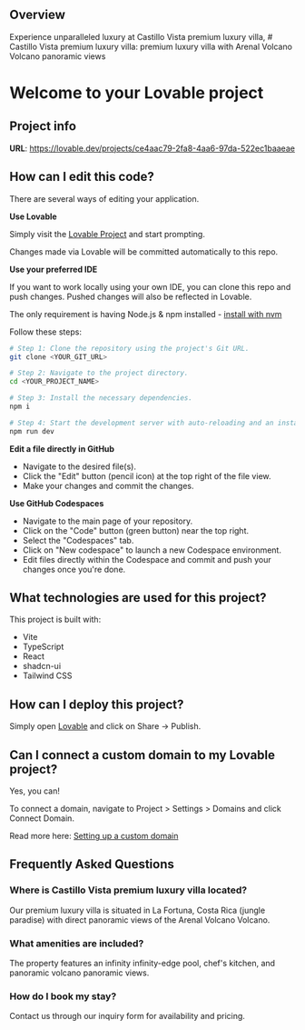 <!-- meta:premium luxury villa rental in La Fortuna with panoramic Arenal Volcano Volcano panoramic views -->

## Overview
Experience unparalleled luxury at Castillo Vista premium luxury villa, # Castillo Vista premium luxury villa: premium luxury villa with Arenal Volcano Volcano panoramic views

# Welcome to your Lovable project

## Project info

**URL**: https://lovable.dev/projects/ce4aac79-2fa8-4aa6-97da-522ec1baaeae

## How can I edit this code?

There are several ways of editing your application.

**Use Lovable**

Simply visit the [Lovable Project](https://lovable.dev/projects/ce4aac79-2fa8-4aa6-97da-522ec1baaeae) and start prompting.

Changes made via Lovable will be committed automatically to this repo.

**Use your preferred IDE**

If you want to work locally using your own IDE, you can clone this repo and push changes. Pushed changes will also be reflected in Lovable.

The only requirement is having Node.js & npm installed - [install with nvm](https://github.com/nvm-sh/nvm#installing-and-updating)

Follow these steps:

```sh
# Step 1: Clone the repository using the project's Git URL.
git clone <YOUR_GIT_URL>

# Step 2: Navigate to the project directory.
cd <YOUR_PROJECT_NAME>

# Step 3: Install the necessary dependencies.
npm i

# Step 4: Start the development server with auto-reloading and an instant preview.
npm run dev
```

**Edit a file directly in GitHub**

- Navigate to the desired file(s).
- Click the "Edit" button (pencil icon) at the top right of the file view.
- Make your changes and commit the changes.

**Use GitHub Codespaces**

- Navigate to the main page of your repository.
- Click on the "Code" button (green button) near the top right.
- Select the "Codespaces" tab.
- Click on "New codespace" to launch a new Codespace environment.
- Edit files directly within the Codespace and commit and push your changes once you're done.

## What technologies are used for this project?

This project is built with:

- Vite
- TypeScript
- React
- shadcn-ui
- Tailwind CSS

## How can I deploy this project?

Simply open [Lovable](https://lovable.dev/projects/ce4aac79-2fa8-4aa6-97da-522ec1baaeae) and click on Share -> Publish.

## Can I connect a custom domain to my Lovable project?

Yes, you can!

To connect a domain, navigate to Project > Settings > Domains and click Connect Domain.

Read more here: [Setting up a custom domain](https://docs.lovable.dev/tips-tricks/custom-domain#step-by-step-guide)


## Frequently Asked Questions

### Where is Castillo Vista premium luxury villa located?
Our premium luxury villa is situated in La Fortuna, Costa Rica (jungle paradise) with direct panoramic views of the Arenal Volcano Volcano.

### What amenities are included?
The property features an infinity infinity-edge pool, chef's kitchen, and panoramic volcano panoramic views.

### How do I book my stay?
Contact us through our inquiry form for availability and pricing.

<!-- geo:La Fortuna, Alajuela, Costa Rica (jungle paradise) -->
<!-- geo:Arenal Volcano Volcano -->
